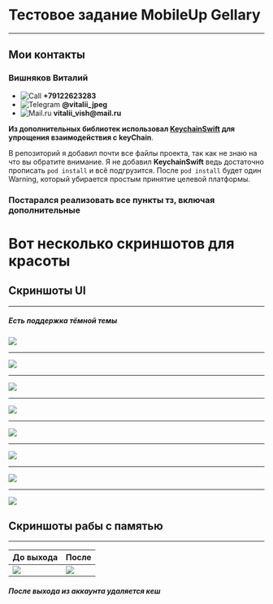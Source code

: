 # Тестовое задание MobileUp Gellary
---
## Мои контакты
### __Вишняков Виталий__ 
- ![Call](https://img.shields.io/badge/-Phone-black?style=for-the-badge&logo=whatsapp) __+79122623283__
- ![Telegram](https://img.shields.io/badge/-Telegram-black?style=for-the-badge&logo=telegram) __@vitalii_jpeg__
- ![Mail.ru](https://img.shields.io/badge/-Mail-black??style=for-the-badge&logo=) __vitalii_vish@mail.ru__

**Из дополнительных  библиотек использовал [__KeychainSwift__](https://github.com/evgenyneu/keychain-swift) для упрощения взаимодействия с __keyChain__**.

В репозиторий я добавил почти все файлы проекта, так как не знаю на что вы обратите внимание. Я не добавил __KeychainSwift__ ведь достаточно прописать `pod install` и всё подгрузится. После `pod install` будет один Warning, который убирается простым принятие целевой платформы.
### Постарался реализовать все пункты тз, включая дополнительные  

# Вот несколько скриншотов для красоты

## Скриншоты UI
---
##### Есть поддержка тёмной темы

 ![](https://github.com/Vitalii-Vishnyakov/mobileUpTest/blob/main/screenShots/Simulator%20Screen%20Shot%20-%20iPhone%2012%20Pro%20Max%20-%202022-03-29%20at%2020.47.42.png?raw=true)
 
 ---
 
 ![](https://github.com/Vitalii-Vishnyakov/mobileUpTest/blob/main/screenShots/Simulator%20Screen%20Shot%20-%20iPhone%2013%20-%202022-03-29%20at%2019.52.25.png?raw=true) 
 
 ---
 
 ![](https://github.com/Vitalii-Vishnyakov/mobileUpTest/blob/main/screenShots/Simulator%20Screen%20Shot%20-%20iPhone%2013%20-%202022-03-29%20at%2019.53.51.png?raw=true)
 
 ---
 
 ![](https://github.com/Vitalii-Vishnyakov/mobileUpTest/blob/main/screenShots/Simulator%20Screen%20Shot%20-%20iPhone%2013%20-%202022-03-29%20at%2019.54.18.png?raw=true)
 
 ---
 
 ![](https://github.com/Vitalii-Vishnyakov/mobileUpTest/blob/main/screenShots/Simulator%20Screen%20Shot%20-%20iPhone%2013%20Pro%20Max%20-%202022-03-29%20at%2022.08.03.png?raw=true)
 
 ---
 
  ![](https://github.com/Vitalii-Vishnyakov/mobileUpTest/blob/main/screenShots/Simulator%20Screen%20Shot%20-%20iPhone%2013%20Pro%20Max%20-%202022-03-29%20at%2022.43.28.png?raw=true)
  
  ---
  
   ![](https://github.com/Vitalii-Vishnyakov/mobileUpTest/blob/main/screenShots/Simulator%20Screen%20Shot%20-%20iPhone%20SE%20(1st%20generation)%20-%202022-03-29%20at%2020.38.56.png?raw=true)
   
   ---
   
  ![](https://github.com/Vitalii-Vishnyakov/mobileUpTest/blob/main/screenShots/Simulator%20Screen%20Shot%20-%20iPhone%20SE%20(1st%20generation)%20-%202022-03-29%20at%2022.31.44.png?raw=true)


## Скриншоты рабы с памятью
---
| До выхода  | После | 
| :---    | :----    |
| ![](https://github.com/Vitalii-Vishnyakov/mobileUpTest/blob/main/screenShots/%D0%A1%D0%BD%D0%B8%D0%BC%D0%BE%D0%BA%20%D1%8D%D0%BA%D1%80%D0%B0%D0%BD%D0%B0%202022-03-30%20%D0%B2%2022.14.12.png?raw=true)     |   ![](https://github.com/Vitalii-Vishnyakov/mobileUpTest/blob/main/screenShots/%D0%A1%D0%BD%D0%B8%D0%BC%D0%BE%D0%BA%20%D1%8D%D0%BA%D1%80%D0%B0%D0%BD%D0%B0%202022-03-30%20%D0%B2%2022.15.02.png?raw=true)    |



##### После выхода из аккаунта удаляется кеш
